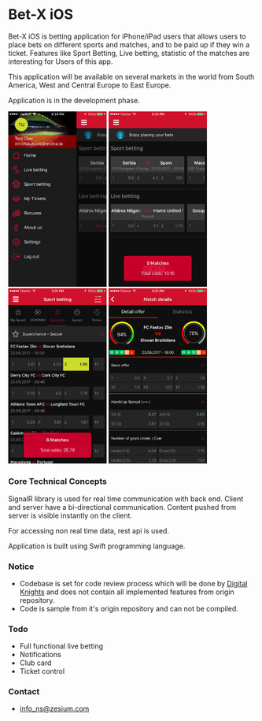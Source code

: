 # Bet-X iOS #

Bet-X iOS is betting application for iPhone/iPad users that allows users to place bets on different sports and matches, and to be paid up if they win a ticket. Features like Sport Betting, Live betting, statistic of the matches are interesting for Users of this app.

This application will be available on several markets in the world from South America, West and Central  Europe to East Europe.

Application is in the development phase.

<img src="raw/navigation.png" width="200"> <img src="raw/home.png" width="200"> <img src="raw/sport-betting.png" width="200"> <img src="raw/details.png" width="200">

### Core Technical Concepts ###

SignalR library is used for real time communication with back end. Client and server have a bi-directional communication. Content pushed from server is visible instantly on the client.

For accessing non real time data, rest api is used.

Application is built using Swift programming language.

### Notice ###

* Codebase is set for code review process which will be done by [Digital Knights](http://digitalknights.co/) and does not contain all implemented features from origin repository.
* Code is sample from it's origin repository and can not be compiled.

### Todo ###

* Full functional live betting
* Notifications
* Club card
* Ticket control

### Contact ###

* info_ns@zesium.com